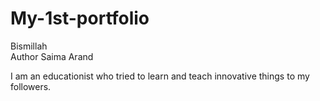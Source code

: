 # My-1st-portfolio
Bismillah
<br>
Author Saima Arand
<P>I am an educationist who tried to learn and teach innovative things to my followers.</P>

